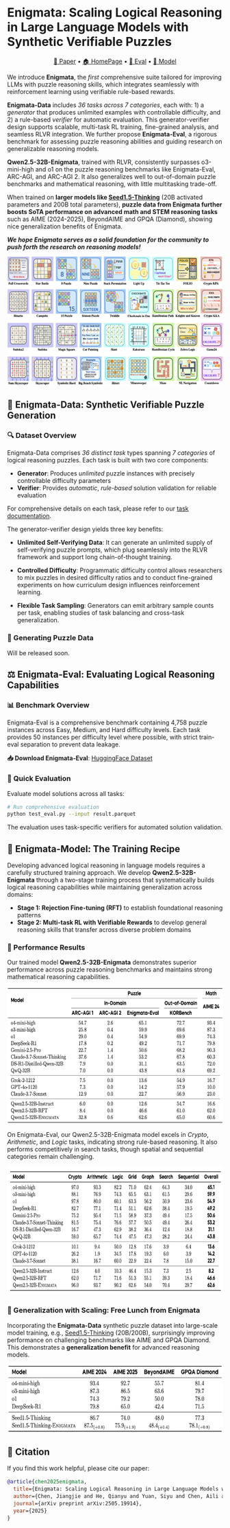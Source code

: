 # Enigmata: Scaling Logical Reasoning in Large Language Models with Synthetic Verifiable Puzzles

<p align="center">
  <a href="http://arxiv.org/abs/2505.19914">📄 Paper</a> •
  <a href="https://seed-enigmata.github.io">🏠 HomePage</a> •
  <a href="https://huggingface.co/datasets/BytedTsinghua-SIA/Enigmata-Eval">🤗 Eval</a> •
  <a href="https://huggingface.co/BytedTsinghua-SIA/Enigmata-Qwen2.5-32B">🤖 Model</a>
</p>


We introduce **Enigmata**, the *first* comprehensive suite tailored for improving LLMs with puzzle reasoning skills, which integrates seamlessly with reinforcement learning using verifiable rule-based rewards. 

**Enigmata-Data** includes *36 tasks across 7 categories*, each with: 1) a *generator* that produces unlimited examples with controllable difficulty, and 2) a rule-based *verifier* for automatic evaluation. This generator-verifier design supports scalable, multi-task RL training, fine-grained analysis, and seamless RLVR integration.
We further propose **Enigmata-Eval**, a rigorous benchmark for assessing puzzle reasoning abilities and guiding research on generalizable reasoning models. 

**Qwen2.5-32B-Enigmata**, trained with RLVR, consistently surpasses o3-mini-high and o1 on the puzzle reasoning benchmarks like Enigmata-Eval, ARC-AGI, and ARC-AGI 2. It also generalizes well to out-of-domain puzzle benchmarks and mathematical reasoning, with little multitasking trade-off.

When trained on **larger models like [Seed1.5-Thinking](https://arxiv.org/abs/2504.13914)** (20B activated parameters and 200B total parameters), **puzzle data from Enigmata further boosts SoTA performance on advanced math and STEM reasoning tasks** such as AIME (2024-2025), BeyondAIME and GPQA (Diamond), showing nice generalization benefits of Enigmata.

***We hope Enigmata serves as a solid foundation for the community to push forth the research on reasoning models!***

<center>
  <img src="assets/readme/enigmata.png" height="300">
</center>

<div style="margin-top: 30px;"></div>





## 🧩 Enigmata-Data: Synthetic Verifiable Puzzle Generation

### 🔍 Dataset Overview
Enigmata-Data comprises *36 distinct task* types spanning *7 categories* of logical reasoning puzzles. Each task is built with two core components:

- **Generator**: Produces *unlimited* puzzle instances with precisely controllable difficulty parameters
- **Verifier**: Provides *automatic*, *rule-based* solution validation for reliable evaluation

For comprehensive details on each task, please refer to our [task documentation](verifiable_tasks/README.md).

The generator-verifier design yields three key benefits:

- **Unlimited Self-Verifying Data**: It can generate an unlimited supply of self-verifying puzzle prompts, which plug seamlessly into the RLVR framework and support long chain-of-thought training.  

- **Controlled Difficulty**: Programmatic difficulty control allows researchers to mix puzzles in desired difficulty ratios and to conduct fine-grained experiments on how curriculum design influences reinforcement learning.  

- **Flexible Task Sampling**: Generators can emit arbitrary sample counts per task, enabling studies of task balancing and cross-task generalization.

### 🏃 Generating Puzzle Data

Will be released soon.

## ⚖️ Enigmata-Eval: Evaluating Logical Reasoning Capabilities

### 📊 Benchmark Overview

Enigmata-Eval is a comprehensive benchmark containing 4,758 puzzle instances across Easy, Medium, and Hard difficulty levels. Each task provides 50 instances per difficulty level where possible, with strict train-eval separation to prevent data leakage.

**📥 Download Enigmata-Eval**: [HuggingFace Dataset](https://huggingface.co/datasets/BytedTsinghua-SIA/Enigmata-Data)

### 🧐 Quick Evaluation

Evaluate model solutions across all tasks:

```bash
# Run comprehensive evaluation
python test_eval.py --input result.parquet

```

The evaluation uses task-specific verifiers for automated solution validation.



## 🤖 Enigmata-Model: The Training Recipe

Developing advanced logical reasoning in language models requires a carefully structured training approach. We develop **Qwen2.5-32B-Enigmata** through a two-stage training process that systematically builds logical reasoning capabilities while maintaining generalization across domains: 
- **Stage 1: Rejection Fine-tuning (RFT)** to establish foundational reasoning patterns
- **Stage 2: Multi-task RL with Verifiable Rewards** to develop general reasoning skills that transfer across diverse problem domains

### 👀 Performance Results


Our trained model **Qwen2.5-32B-Enigmata** demonstrates superior performance across puzzle reasoning benchmarks and maintains strong mathematical reasoning capabilities.


<center>
  <img src="assets/readme/main_results.png" height="320">
</center>


On Enigmata-Eval, our Qwen2.5-32B-Enigmata model excels in *Crypto*, *Arithmetic*, and *Logic* tasks, indicating strong rule-based reasoning. It also performs competitively in search tasks, though spatial and sequential categories remain challenging.

<center>
  <img src="assets/readme/eval.png" height="300">
</center>

### 🌟 Generalization with Scaling: Free Lunch from Enigmata

Incorporating the **Enigmata-Data** synthetic puzzle dataset into large-scale model training, e.g., [Seed1.5-Thinking](https://arxiv.org/abs/2504.13914) (20B/200B), surprisingly improving performance on challenging benchmarks like AIME and GPQA Diamond. This demonstrates a **generalization benefit** for advanced reasoning models.

<center>
  <img src="assets/readme/generalization.png" height="160">
</center>

## 📝 Citation

If you find this work helpful, please cite our paper:
```bibtex
@article{chen2025enigmata,
  title={Enigmata: Scaling Logical Reasoning in Large Language Models with Synthetic Verifiable Puzzles},
  author={Chen, Jiangjie and He, Qianyu and Yuan, Siyu and Chen, Aili and Cai, Zhicheng and Dai, Weinan and Yu, Hongli and Yu, Qiying and Li, Xuefeng and Chen, Jiaze and others},
  journal={arXiv preprint arXiv:2505.19914},
  year={2025}
}
```
